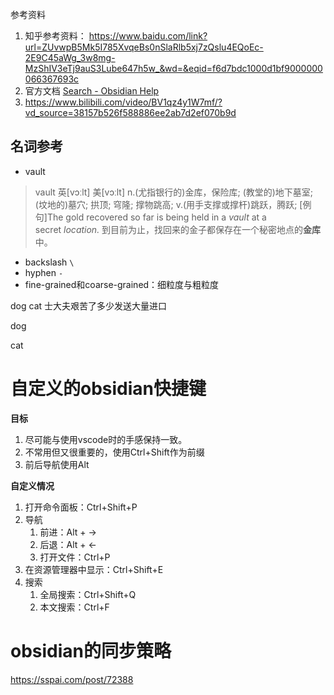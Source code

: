 参考资料

1. 知乎参考资料： https://www.baidu.com/link?url=ZUvwpB5Mk5I785XvqeBs0nSlaRlb5xj7zQslu4EQoEc-2E9C45aWg_3w8mg-MzShIV3eTj9auS3Lube647h5w_&wd=&eqid=f6d7bdc1000d1bf9000000066367693c
2. 官方文档 [Search - Obsidian Help](https://help.obsidian.md/Plugins/Search)
3. https://www.bilibili.com/video/BV1qz4y1W7mf/?vd_source=38157b526f588886ee2ab7d2ef070b9d

## 名词参考
- vault 
> vault
	英[vɔːlt]
	美[vɔːlt]
		n.(尤指银行的)金库，保险库; (教堂的)地下墓室; (坟地的)墓穴; 拱顶; 穹隆; 撑物跳高;
		v.(用手支撑或撑杆)跳跃，腾跃;
	[例句]The gold recovered so far is being held in a _vault_ at a secret _location._
	到目前为止，找回来的金子都保存在一个秘密地点的**金库**中。
	
- backslash `\`
- hyphen `-`
- fine-grained和coarse-grained：细粒度与粗粒度

dog cat 士大夫艰苦了多少发送大量进口

dog 

cat


# 自定义的obsidian快捷键

**目标**
1. 尽可能与使用vscode时的手感保持一致。
2. 不常用但又很重要的，使用Ctrl+Shift作为前缀
3. 前后导航使用Alt

**自定义情况**

1. 打开命令面板：Ctrl+Shift+P
2. 导航
	1. 前进：Alt + →
	2. 后退：Alt + ←
	3. 打开文件：Ctrl+P
3. 在资源管理器中显示：Ctrl+Shift+E
4. 搜索
	1. 全局搜索：Ctrl+Shift+Q
	2. 本文搜索：Ctrl+F

# obsidian的同步策略
https://sspai.com/post/72388

